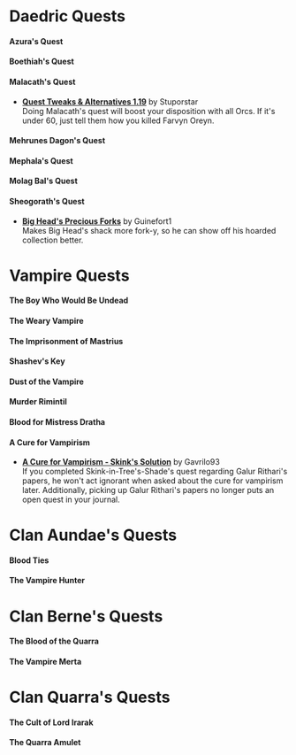 # Daedric Quests

#### Azura's Quest
#### Boethiah's Quest
#### Malacath's Quest
* [**Quest Tweaks & Alternatives 1.19**](https://www.dropbox.com/s/0ihtlpfrzfhiwxo/QTA_1.19.7z?dl=0) by Stuporstar  
Doing Malacath's quest will boost your disposition with all Orcs. If it's under 60, just tell them how you killed Farvyn Oreyn.
#### Mehrunes Dagon's Quest
#### Mephala's Quest
#### Molag Bal's Quest
#### Sheogorath's Quest
* [**Big Head's Precious Forks**](https://www.nexusmods.com/morrowind/mods/45689) by Guinefort1  
Makes Big Head's shack more fork-y, so he can show off his hoarded collection better.  

# Vampire Quests
#### The Boy Who Would Be Undead
#### The Weary Vampire
#### The Imprisonment of Mastrius
#### Shashev's Key
#### Dust of the Vampire
#### Murder Rimintil
#### Blood for Mistress Dratha
#### A Cure for Vampirism
* [**A Cure for Vampirism - Skink's Solution**](https://www.nexusmods.com/morrowind/mods/47375) by Gavrilo93  
If you completed Skink-in-Tree's-Shade's quest regarding Galur Rithari's papers, he won't act ignorant when asked about the cure for vampirism later. Additionally, picking up Galur Rithari's papers no longer puts an open quest in your journal.  

# Clan Aundae's Quests
#### Blood Ties
#### The Vampire Hunter

# Clan Berne's Quests
#### The Blood of the Quarra
#### The Vampire Merta

# Clan Quarra's Quests
#### The Cult of Lord Irarak
#### The Quarra Amulet
